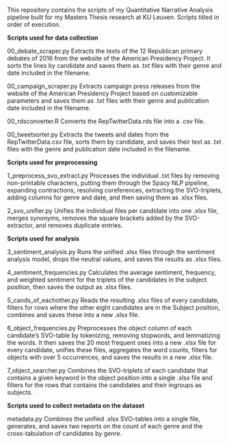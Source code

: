 This repository contains the scripts of my Quantitative Narrative Analysis pipeline built for my Masters Thesis research at KU Leuven. Scripts titled in order of execution.

**Scripts used for data collection**

00_debate_scraper.py  Extracts the texts of the 12 Republican primary debates of 2016 from the website of the American Presidency Project. It sorts the lines by candidate and saves them as .txt files with their genre and date included in the filename.

00_campaign_scraper.py Extracts campaign press releases from the website of the American Presidency Project based on customizable parameters and saves them as .txt files with their genre and publication date included in the filename.

00_rdsconverter.R  	Converts the RepTwitterData.rds file into a .csv file.

00_tweetsorter.py  	Extracts the tweets and dates from the RepTwitterData.csv file, sorts them by candidate, and saves their text as .txt files with the genre and publication date included in the filename.

**Scripts used for preprocessing**

1_preprocess_svo_extract.py  	Processes the individual .txt files by removing non-printable characters, putting them through the Spacy NLP pipeline, expanding contractions, resolving coreferences, extracting the SVO-triplets, adding columns for genre and date, and then saving them as .xlsx files.

2_svo_unifier.py  	Unifies the individual files per candidate into one .xlsx file, merges synonyms, removes the square brackets added by the SVO-extractor, and removes duplicate entries.
	
**Scripts used for analysis**

3_sentiment_analysis.py  	Runs the unified .xlsx files through the sentiment analysis model, drops the neutral values, and saves the results as .xlsx files.

4_sentiment_frequencies.py  	Calculates the average sentiment, frequency, and weighted sentiment for the triplets of the candidates in the subject position, then saves the output as .xlsx files.

5_cands_of_eachother.py  Reads the resulting .xlsx files of every candidate, filters for rows where the other eight candidates are in the Subject position, combines and saves these into a new .xlsx file.

6_object_frequencies.py  	Preprocesses the object column of each candidate’s SVO-table by tokenizing, removing stopwords, and lemmatizing the words. It then saves the 20 most frequent ones into a new .xlsx file for every candidate, unifies these files, aggregates the word counts, filters for objects with over 5 occurrences, and saves the results in a new .xlsx file.

7_object_searcher.py  	Combines the SVO-triplets of each candidate that contains a given keyword in the object position into a single .xlsx file and filters for the rows that contains the candidates and their ingroups as subjects.
	
**Scripts used to collect metadata on the dataset**

metadata.py  	Combines the unified .xlsx SVO-tables into a single file, generates, and saves two reports on the count of each genre and the cross-tabulation of candidates by genre.

